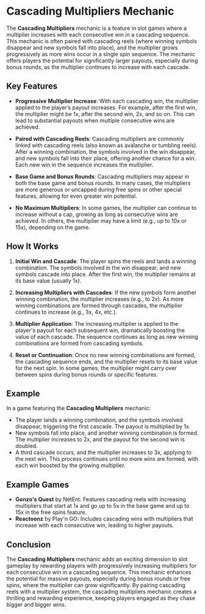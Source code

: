 # Cascading Multipliers Mechanic

The **Cascading Multipliers** mechanic is a feature in slot games where a multiplier increases with each consecutive win in a cascading sequence. This mechanic is often paired with cascading reels (where winning symbols disappear and new symbols fall into place), and the multiplier grows progressively as more wins occur in a single spin sequence. The mechanic offers players the potential for significantly larger payouts, especially during bonus rounds, as the multiplier continues to increase with each cascade.

## Key Features

- **Progressive Multiplier Increase**: With each cascading win, the multiplier applied to the player’s payout increases. For example, after the first win, the multiplier might be 1x, after the second win, 2x, and so on. This can lead to substantial payouts when multiple consecutive wins are achieved.

- **Paired with Cascading Reels**: Cascading multipliers are commonly linked with cascading reels (also known as avalanche or tumbling reels). After a winning combination, the symbols involved in the win disappear, and new symbols fall into their place, offering another chance for a win. Each new win in the sequence increases the multiplier.

- **Base Game and Bonus Rounds**: Cascading multipliers may appear in both the base game and bonus rounds. In many cases, the multipliers are more generous or uncapped during free spins or other special features, allowing for even greater win potential.

- **No Maximum Multipliers**: In some games, the multiplier can continue to increase without a cap, growing as long as consecutive wins are achieved. In others, the multiplier may have a limit (e.g., up to 10x or 15x), depending on the game.

## How It Works

1. **Initial Win and Cascade**: The player spins the reels and lands a winning combination. The symbols involved in the win disappear, and new symbols cascade into place. After the first win, the multiplier remains at its base value (usually 1x).

2. **Increasing Multipliers with Cascades**: If the new symbols form another winning combination, the multiplier increases (e.g., to 2x). As more winning combinations are formed through cascades, the multiplier continues to increase (e.g., 3x, 4x, etc.).

3. **Multiplier Application**: The increasing multiplier is applied to the player's payout for each subsequent win, dramatically boosting the value of each cascade. The sequence continues as long as new winning combinations are formed from cascading symbols.

4. **Reset or Continuation**: Once no new winning combinations are formed, the cascading sequence ends, and the multiplier resets to its base value for the next spin. In some games, the multiplier might carry over between spins during bonus rounds or specific features.

## Example

In a game featuring the **Cascading Multipliers** mechanic:
- The player lands a winning combination, and the symbols involved disappear, triggering the first cascade. The payout is multiplied by 1x.
- New symbols fall into place, and another winning combination is formed. The multiplier increases to 2x, and the payout for the second win is doubled.
- A third cascade occurs, and the multiplier increases to 3x, applying to the next win. This process continues until no more wins are formed, with each win boosted by the growing multiplier.

## Example Games

- **Gonzo's Quest** by NetEnt: Features cascading reels with increasing multipliers that start at 1x and go up to 5x in the base game and up to 15x in the free spins feature.
- **Reactoonz** by Play'n GO: Includes cascading wins with multipliers that increase with each consecutive win, leading to higher payouts.

## Conclusion

The **Cascading Multipliers** mechanic adds an exciting dimension to slot gameplay by rewarding players with progressively increasing multipliers for each consecutive win in a cascading sequence. This mechanic enhances the potential for massive payouts, especially during bonus rounds or free spins, where the multiplier can grow significantly. By pairing cascading reels with a multiplier system, the cascading multipliers mechanic creates a thrilling and rewarding experience, keeping players engaged as they chase bigger and bigger wins.
